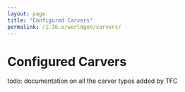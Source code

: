 ```yaml
---
layout: page
title: "Configured Carvers"
permalink: /1.16.x/worldgen/carvers/
---
```


# Configured Carvers

todo: documentation on all the carver types added by TFC
